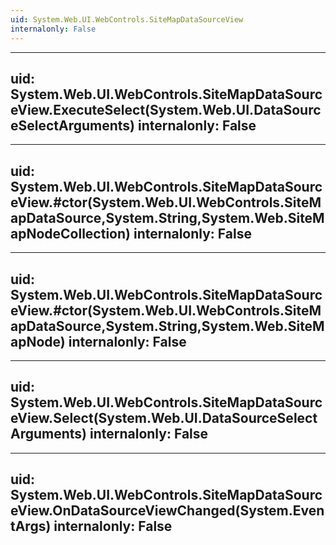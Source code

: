 ```yaml
---
uid: System.Web.UI.WebControls.SiteMapDataSourceView
internalonly: False
---
```


---
uid: System.Web.UI.WebControls.SiteMapDataSourceView.ExecuteSelect(System.Web.UI.DataSourceSelectArguments)
internalonly: False
---

---
uid: System.Web.UI.WebControls.SiteMapDataSourceView.#ctor(System.Web.UI.WebControls.SiteMapDataSource,System.String,System.Web.SiteMapNodeCollection)
internalonly: False
---

---
uid: System.Web.UI.WebControls.SiteMapDataSourceView.#ctor(System.Web.UI.WebControls.SiteMapDataSource,System.String,System.Web.SiteMapNode)
internalonly: False
---

---
uid: System.Web.UI.WebControls.SiteMapDataSourceView.Select(System.Web.UI.DataSourceSelectArguments)
internalonly: False
---

---
uid: System.Web.UI.WebControls.SiteMapDataSourceView.OnDataSourceViewChanged(System.EventArgs)
internalonly: False
---

